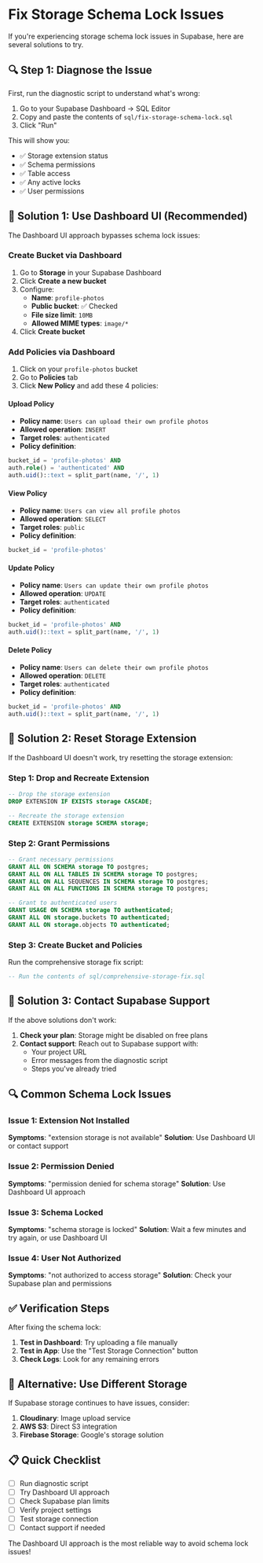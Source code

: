 # Fix Storage Schema Lock Issues

If you're experiencing storage schema lock issues in Supabase, here are several solutions to try.

## 🔍 **Step 1: Diagnose the Issue**

First, run the diagnostic script to understand what's wrong:

1. Go to your Supabase Dashboard → SQL Editor
2. Copy and paste the contents of `sql/fix-storage-schema-lock.sql`
3. Click "Run"

This will show you:
- ✅ Storage extension status
- ✅ Schema permissions
- ✅ Table access
- ✅ Any active locks
- ✅ User permissions

## 🎯 **Solution 1: Use Dashboard UI (Recommended)**

The Dashboard UI approach bypasses schema lock issues:

### Create Bucket via Dashboard
1. Go to **Storage** in your Supabase Dashboard
2. Click **Create a new bucket**
3. Configure:
   - **Name**: `profile-photos`
   - **Public bucket**: ✅ Checked
   - **File size limit**: `10MB`
   - **Allowed MIME types**: `image/*`
4. Click **Create bucket**

### Add Policies via Dashboard
1. Click on your `profile-photos` bucket
2. Go to **Policies** tab
3. Click **New Policy** and add these 4 policies:

#### Upload Policy
- **Policy name**: `Users can upload their own profile photos`
- **Allowed operation**: `INSERT`
- **Target roles**: `authenticated`
- **Policy definition**:
```sql
bucket_id = 'profile-photos' AND
auth.role() = 'authenticated' AND
auth.uid()::text = split_part(name, '/', 1)
```

#### View Policy
- **Policy name**: `Users can view all profile photos`
- **Allowed operation**: `SELECT`
- **Target roles**: `public`
- **Policy definition**:
```sql
bucket_id = 'profile-photos'
```

#### Update Policy
- **Policy name**: `Users can update their own profile photos`
- **Allowed operation**: `UPDATE`
- **Target roles**: `authenticated`
- **Policy definition**:
```sql
bucket_id = 'profile-photos' AND
auth.uid()::text = split_part(name, '/', 1)
```

#### Delete Policy
- **Policy name**: `Users can delete their own profile photos`
- **Allowed operation**: `DELETE`
- **Target roles**: `authenticated`
- **Policy definition**:
```sql
bucket_id = 'profile-photos' AND
auth.uid()::text = split_part(name, '/', 1)
```

## 🔧 **Solution 2: Reset Storage Extension**

If the Dashboard UI doesn't work, try resetting the storage extension:

### Step 1: Drop and Recreate Extension
```sql
-- Drop the storage extension
DROP EXTENSION IF EXISTS storage CASCADE;

-- Recreate the storage extension
CREATE EXTENSION storage SCHEMA storage;
```

### Step 2: Grant Permissions
```sql
-- Grant necessary permissions
GRANT ALL ON SCHEMA storage TO postgres;
GRANT ALL ON ALL TABLES IN SCHEMA storage TO postgres;
GRANT ALL ON ALL SEQUENCES IN SCHEMA storage TO postgres;
GRANT ALL ON ALL FUNCTIONS IN SCHEMA storage TO postgres;

-- Grant to authenticated users
GRANT USAGE ON SCHEMA storage TO authenticated;
GRANT ALL ON storage.buckets TO authenticated;
GRANT ALL ON storage.objects TO authenticated;
```

### Step 3: Create Bucket and Policies
Run the comprehensive storage fix script:
```sql
-- Run the contents of sql/comprehensive-storage-fix.sql
```

## 🚨 **Solution 3: Contact Supabase Support**

If the above solutions don't work:

1. **Check your plan**: Storage might be disabled on free plans
2. **Contact support**: Reach out to Supabase support with:
   - Your project URL
   - Error messages from the diagnostic script
   - Steps you've already tried

## 🔍 **Common Schema Lock Issues**

### Issue 1: Extension Not Installed
**Symptoms**: "extension storage is not available"
**Solution**: Use Dashboard UI or contact support

### Issue 2: Permission Denied
**Symptoms**: "permission denied for schema storage"
**Solution**: Use Dashboard UI approach

### Issue 3: Schema Locked
**Symptoms**: "schema storage is locked"
**Solution**: Wait a few minutes and try again, or use Dashboard UI

### Issue 4: User Not Authorized
**Symptoms**: "not authorized to access storage"
**Solution**: Check your Supabase plan and permissions

## ✅ **Verification Steps**

After fixing the schema lock:

1. **Test in Dashboard**: Try uploading a file manually
2. **Test in App**: Use the "Test Storage Connection" button
3. **Check Logs**: Look for any remaining errors

## 🎯 **Alternative: Use Different Storage**

If Supabase storage continues to have issues, consider:

1. **Cloudinary**: Image upload service
2. **AWS S3**: Direct S3 integration
3. **Firebase Storage**: Google's storage solution

## 📋 **Quick Checklist**

- [ ] Run diagnostic script
- [ ] Try Dashboard UI approach
- [ ] Check Supabase plan limits
- [ ] Verify project settings
- [ ] Test storage connection
- [ ] Contact support if needed

The Dashboard UI approach is the most reliable way to avoid schema lock issues! 